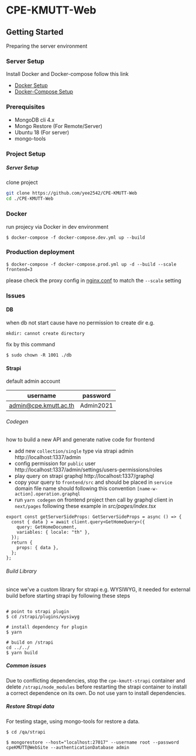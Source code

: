 # CPE-KMUTT-Web

## Getting Started

Preparing the server environment

### Server Setup

Install Docker and Docker-compose follow this link

- [Docker Setup](https://www.digitalocean.com/community/tutorials/how-to-install-and-use-docker-on-ubuntu-18-04)
- [Docker-Compose Setup](https://www.digitalocean.com/community/tutorials/how-to-install-docker-compose-on-ubuntu-18-04)

### Prerequisites

- MongoDB cli 4.x
- Mongo Restore (For Remote/Server)
- Ubuntu 18 (For server)
- mongo-tools

### Project Setup

##### Server Setup

clone project

```sh
git clone https://github.com/yee2542/CPE-KMUTT-Web
cd ./CPE-KMUTT-Web
```

### Docker

run projecy via Docker in dev environment

```console
$ docker-compose -f docker-compose.dev.yml up --build
```

### Production deployment

```console
$ docker-compose -f docker-compose.prod.yml up -d --build --scale frontend=3
```

please check the proxy config in [nginx.conf](./proxy/nginx.conf) to match the `--scale` setting

### Issues

#### DB

when db not start cause have no permission to create dir e.g.

`mkdir: cannot create directory`

fix by this command

```console
$ sudo chown -R 1001 ./db
```

#### Strapi

default admin account

| username              | password  |
| --------------------- | --------- |
| admin@cpe.kmutt.ac.th | Admin2021 |

###### Codegen

how to build a new API and generate native code for frontend

- add new `collection/single` type via strapi admin http://localhost:1337/admin
- config permission for `public` user http://localhost:1337/admin/settings/users-permissions/roles
- play query on strapi graphql http://localhost:1337/graphql
- copy your query to `frontend/src` and should be placed in `service` domain
  file name should following this convention `[name-w-action].operation.graphql`
- run `yarn codegen` on frontend project
  then call by graphql client in `next/pages` following these example in _src/pages/index.tsx_

```tsx
export const getServerSideProps: GetServerSideProps = async () => {
  const { data } = await client.query<GetHomeQuery>({
    query: GetHomeDocument,
    variables: { locale: "th" },
  });
  return {
    props: { data },
  };
};
```

###### Build Library

since we've a custom library for strapi e.g. WYSIWYG, it needed for external build before starting strapi by following these steps

```console

# point to strapi plugin
$ cd /strapi/plugins/wysiwyg

# install dependency for plugin
$ yarn

# build on /strapi
cd ../../
$ yarn build

```

##### Common issues

Due to conflicting dependencies, stop the `cpe-kmutt-strapi` container and delete `/strapi/node_modules` before restarting the strapi container to install a correct dependence on its own. Do not use yarn to install dependencies.

##### Restore Strapi data

For testing stage, using mongo-tools for restore a data.

```console
$ cd /qa/strapi

$ mongorestore --host="localhost:27017" --username root --password cpeKMUTT@WebSite --authenticationDatabase admin
```
